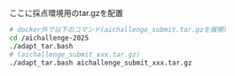 ここに採点環境用のtar.gzを配置
```bash
# docker外で以下のコマンド(aichallenge_submit.tar.gzを展開)
cd /aichallenge-2025
./adapt_tar.bash
# (aichallenge_submit_xxx.tar.gz)
./adapt_tar.bash aichallenge_submit_xxx.tar.gz
```